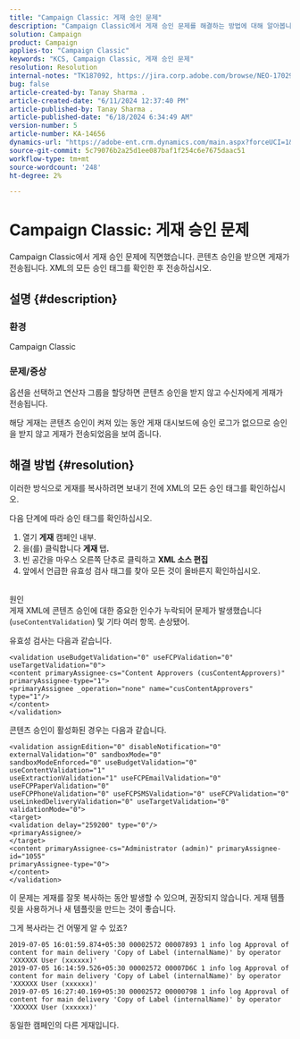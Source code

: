 ```yaml
---
title: "Campaign Classic: 게재 승인 문제"
description: "Campaign Classic에서 게재 승인 문제를 해결하는 방법에 대해 알아봅니다."
solution: Campaign
product: Campaign
applies-to: "Campaign Classic"
keywords: "KCS, Campaign Classic, 게재 승인 문제"
resolution: Resolution
internal-notes: "TK187092, https://jira.corp.adobe.com/browse/NEO-17029"
bug: false
article-created-by: Tanay Sharma .
article-created-date: "6/11/2024 12:37:40 PM"
article-published-by: Tanay Sharma .
article-published-date: "6/18/2024 6:34:49 AM"
version-number: 5
article-number: KA-14656
dynamics-url: "https://adobe-ent.crm.dynamics.com/main.aspx?forceUCI=1&pagetype=entityrecord&etn=knowledgearticle&id=3567bd5e-ef27-ef11-840b-6045bd0065b6"
source-git-commit: 5c79076b2a25d1ee087baf1f254c6e7675daac51
workflow-type: tm+mt
source-wordcount: '248'
ht-degree: 2%

---
```


# Campaign Classic: 게재 승인 문제


Campaign Classic에서 게재 승인 문제에 직면했습니다. 콘텐츠 승인을 받으면 게재가 전송됩니다. XML의 모든 승인 태그를 확인한 후 전송하십시오.

## 설명 {#description}


### 환경

Campaign Classic

### 문제/증상

옵션을 선택하고 연산자 그룹을 할당하면 콘텐츠 승인을 받지 않고 수신자에게 게재가 전송됩니다.

해당 게재는 콘텐츠 승인이 켜져 있는 동안 게재 대시보드에 승인 로그가 없으므로 승인을 받지 않고 게재가 전송되었음을 보여 줍니다.


## 해결 방법 {#resolution}


이러한 방식으로 게재를 복사하려면 보내기 전에 XML의 모든 승인 태그를 확인하십시오.

다음 단계에 따라 승인 태그를 확인하십시오.

1. 열기 <b>게재</b> 캠페인 내부.
2. 을(를) 클릭합니다 <b>게재 </b>탭<b>.</b>
3. 빈 공간을 마우스 오른쪽 단추로 클릭하고 <b>XML 소스 편집</b>
4. 앞에서 언급한 유효성 검사 태그를 찾아 모든 것이 올바른지 확인하십시오.

<br>원인<br>
게재 XML에 콘텐츠 승인에 대한 중요한 인수가 누락되어 문제가 발생했습니다(`useContentValidation`) 및 기타 여러 항목. 손상됐어.

유효성 검사는 다음과 같습니다.


```
<validation useBudgetValidation="0" useFCPValidation="0" useTargetValidation="0">
<content primaryAssignee-cs="Content Approvers (cusContentApprovers)" primaryAssignee-type="1">
<primaryAssignee _operation="none" name="cusContentApprovers" type="1"/>
</content>
</validation>
```


콘텐츠 승인이 활성화된 경우는 다음과 같습니다.


```
<validation assignEdition="0" disableNotification="0" externalValidation="0" sandboxMode="0"
sandboxModeEnforced="0" useBudgetValidation="0" useContentValidation="1"
useExtractionValidation="1" useFCPEmailValidation="0" useFCPPaperValidation="0"
useFCPPhoneValidation="0" useFCPSMSValidation="0" useFCPValidation="0"
useLinkedDeliveryValidation="0" useTargetValidation="0" validationMode="0">
<target>
<validation delay="259200" type="0"/>
<primaryAssignee/>
</target>
<content primaryAssignee-cs="Administrator (admin)" primaryAssignee-id="1055"
primaryAssignee-type="0">
</content>
</validation>
```


이 문제는 게재를 잘못 복사하는 동안 발생할 수 있으며, 권장되지 않습니다. 게재 템플릿을 사용하거나 새 템플릿을 만드는 것이 좋습니다.

그게 복사라는 건 어떻게 알 수 있죠?


```
2019-07-05 16:01:59.874+05:30 00002572 00007893 1 info log Approval of content for main delivery 'Copy of Label (internalName)' by operator 'XXXXXX User (xxxxxx)'
2019-07-05 16:14:59.526+05:30 00002572 00007D6C 1 info log Approval of content for main delivery 'Copy of Label (internalName)' by operator 'XXXXXX User (xxxxxx)'
2019-07-05 16:27:40.169+05:30 00002572 00000798 1 info log Approval of content for main delivery 'Copy of Label (internalName)' by operator 'XXXXXX User (xxxxxx)'
```


동일한 캠페인의 다른 게재입니다.
